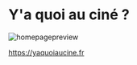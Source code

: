 # Y'a quoi au ciné ?

![homepagepreview](https://user-images.githubusercontent.com/1529169/93860341-41bbc800-fcbf-11ea-9ec8-23b489d4a083.png)

https://yaquoiaucine.fr
